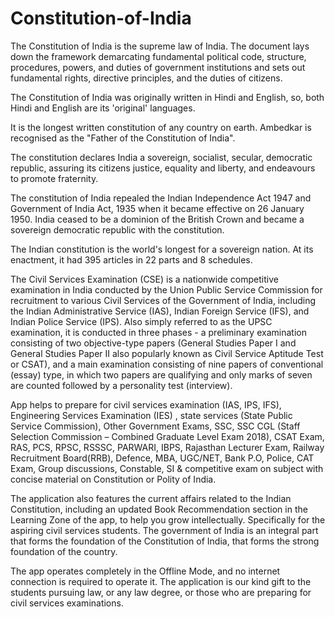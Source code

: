 # Constitution-of-India

The Constitution of India is the supreme law of India. The document lays down the framework demarcating fundamental political code, structure, procedures, powers, and duties of government institutions and sets out fundamental rights, directive principles, and the duties of citizens.

 The Constitution of India was originally written in Hindi and English, so, both Hindi and English are its 'original' languages.

It is the longest written constitution of any country on earth. Ambedkar is recognised as the "Father of the Constitution of India".

The constitution declares India a sovereign, socialist, secular, democratic republic, assuring its citizens justice, equality and liberty, and endeavours to promote fraternity.

The constitution of India repealed the Indian Independence Act 1947 and Government of India Act, 1935 when it became effective on 26 January 1950. India ceased to be a dominion of the British Crown and became a sovereign democratic republic with the constitution.

The Indian constitution is the world's longest for a sovereign nation. At its enactment, it had 395 articles in 22 parts and 8 schedules.

The Civil Services Examination (CSE) is a nationwide competitive examination in India conducted by the Union Public Service Commission for recruitment to various Civil Services of the Government of India, including the Indian Administrative Service (IAS), Indian Foreign Service (IFS), and Indian Police Service (IPS). Also simply referred to as the UPSC examination, it is conducted in three phases - a preliminary examination consisting of two objective-type papers (General Studies Paper I and General Studies Paper II also popularly known as Civil Service Aptitude Test or CSAT), and a main examination consisting of nine papers of conventional (essay) type, in which two papers are qualifying and only marks of seven are counted followed by a personality test (interview).

App helps to prepare for civil services examination (IAS, IPS, IFS), Engineering Services Examination (IES) , state services (State Public Service Commission), Other Government Exams, SSC, SSC CGL (Staff Selection Commission – Combined Graduate Level Exam 2018), CSAT Exam, RAS, PCS, RPSC, RSSSC, PARWARI, IBPS, Rajasthan Lecturer Exam, Railway Recruitment Board(RRB), Defence, MBA, UGC/NET, Bank P.O, Police, CAT Exam, Group discussions, Constable, SI & competitive exam on subject with concise material on Constitution or Polity of India.

The application also features the current affairs related to the Indian Constitution, including an updated Book Recommendation section in the Learning Zone of the app, to help you grow intellectually. Specifically for the aspiring civil services students. The government of India is an integral part that forms the foundation of the Constitution of India, that forms the strong foundation of the country.

The app operates completely in the Offline Mode, and no internet connection is required to operate it. The application is our kind gift to the students pursuing law, or any law degree, or those who are preparing for civil services examinations.
